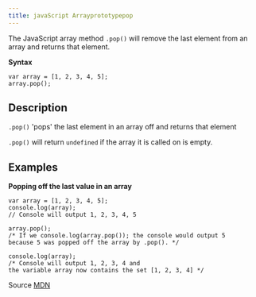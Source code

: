 ```yaml
---
title: javaScript Arrayprototypepop
---
```

The JavaScript array method `.pop()` will remove the last element from an array and returns that element.

**Syntax**

    var array = [1, 2, 3, 4, 5];
    array.pop();

## Description

`.pop()` 'pops' the last element in an array off and returns that element

`.pop()` will return `undefined` if the array it is called on is empty.

## Examples

**Popping off the last value in an array**

    var array = [1, 2, 3, 4, 5];
    console.log(array);
    // Console will output 1, 2, 3, 4, 5

    array.pop();
    /* If we console.log(array.pop()); the console would output 5
    because 5 was popped off the array by .pop(). */

    console.log(array);
    /* Console will output 1, 2, 3, 4 and 
    the variable array now contains the set [1, 2, 3, 4] */

Source [MDN](https://developer.mozilla.org/en-US/docs/Web/JavaScript/Reference/Global_Objects/Array/pop)